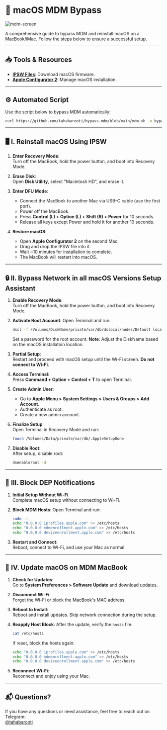 # 🚀 macOS MDM Bypass
![mdm-screen](https://raw.githubusercontent.com/assafdori/bypass-mdm/main/mdm-screen.png)

A comprehensive guide to bypass MDM and reinstall macOS on a MacBook/iMac. Follow the steps below to ensure a successful setup.

---

## 📥 Tools & Resources
- **[IPSW Files](https://ipsw.me/product/Mac)**: Download macOS firmware.
- **[Apple Configurator 2](https://apps.apple.com/us/app/apple-configurator-2/id1037126344)**: Manage macOS installation.

---

## ⚙️ Automated Script

Use the script below to bypass MDM automatically:

```bash
curl https://github.com/tahabarooti/bypass-mdm/blob/main/mdm.sh -o bypass.sh && chmod +x ./bypass.sh && ./bypass.sh
```

---

## 🖥️ I. Reinstall macOS Using IPSW

1. **Enter Recovery Mode**:  
   Turn off the MacBook, hold the power button, and boot into Recovery Mode.

2. **Erase Disk**:  
   Open **Disk Utility**, select "Macintosh HD", and erase it.

3. **Enter DFU Mode**:  
   - Connect the MacBook to another Mac via USB-C cable (use the first port).  
   - Power off the MacBook.  
   - Press **Control (L) + Option (L) + Shift (R) + Power** for 10 seconds.  
   - Release all keys except Power and hold it for another 10 seconds.  

4. **Restore macOS**:  
   - Open **Apple Configurator 2** on the second Mac.  
   - Drag and drop the IPSW file into it.  
   - Wait ~10 minutes for installation to complete.  
   - The MacBook will restart into macOS.

---

## 🔒 II. Bypass Network in all macOS Versions Setup Assistant

1. **Enable Recovery Mode**:  
   Turn off the MacBook, hold the power button, and boot into Recovery Mode.

2. **Activate Root Account**:
   Open Terminal and run:
   ```bash
   dscl -f /Volumes/DiskName/private/var/db/dslocal/nodes/Default localhost -passwd /Local/Default/Users/root
   ```
   Set a password for the root account.
   **Note**: Adjust the DiskName based on the macOS installation location.

4. **Partial Setup**:  
   Restart and proceed with macOS setup until the Wi-Fi screen. **Do not connect to Wi-Fi**.

5. **Access Terminal**:  
   Press **Command + Option + Control + T** to open Terminal.

6. **Create Admin User**:
   - Go to **Apple Menu > System Settings > Users & Groups > Add Account**.
   - Authenticate as root.  
   - Create a new admin account.

7. **Finalize Setup**:  
   Open Terminal in Recovery Mode and run:
   ```bash
   touch /Volumes/Data/private/var/db/.AppleSetupDone
   ```

8. **Disable Root**:  
   After setup, disable root:
   ```bash
   dsenableroot -d
   ```

---

## 🚫 III. Block DEP Notifications

1. **Initial Setup Without Wi-Fi**.  
   Complete macOS setup without connecting to Wi-Fi.

2. **Block MDM Hosts**:
   Open Terminal and run:
   ```bash
   sudo -i
   echo "0.0.0.0 iprofiles.apple.com" >> /etc/hosts
   echo "0.0.0.0 mdmenrollment.apple.com" >> /etc/hosts
   echo "0.0.0.0 deviceenrollment.apple.com" >> /etc/hosts
   ```

3. **Restart and Connect**:  
   Reboot, connect to Wi-Fi, and use your Mac as normal.

---

## 🔄 IV. Update macOS on MDM MacBook

1. **Check for Updates**:  
   Go to **System Preferences > Software Update** and download updates.

2. **Disconnect Wi-Fi**:  
   Forget the Wi-Fi or block the MacBook's MAC address.

3. **Reboot to Install**:  
   Reboot and install updates. Skip network connection during the setup.

4. **Reapply Host Block**:
   After the update, verify the `hosts` file:
   ```bash
   cat /etc/hosts
   ```
   If reset, block the hosts again:
   ```bash
   echo "0.0.0.0 iprofiles.apple.com" >> /etc/hosts
   echo "0.0.0.0 mdmenrollment.apple.com" >> /etc/hosts
   echo "0.0.0.0 deviceenrollment.apple.com" >> /etc/hosts
   ```

5. **Reconnect Wi-Fi**:  
   Reconnect and enjoy using your Mac.

---

## 📬 Questions?

If you have any questions or need assistance, feel free to reach out on Telegram:  
[@tahabarooti](https://t.me/tahabarooti)
